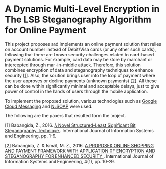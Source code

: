# A Dynamic Multi-Level Encryption in The LSB Steganography Algorithm for Online Payment

This project proposes and implements an online payment solution that relies on account number instead of Debit/Visa cards (or any other such cards), following that there are known security challenges related to card-based payment solutions. For example, card data may be store by marchant or intercepted through man-in-middle attack. Therefore, this solution combines encryption of data and steganography techniques to enhance security [<a href="https://github.com/babangidazachariah/Dynamic-Multi-Level-Encryption-in-The-LSB-Steganography-Algorithm-for-Online-Payment/blob/main/A_Novel_Structured_Least_Significant_Bit.pdf">1</a>]. Also, the solution brings user into the loop of payment where the user approves or decline payments (unknown payments) [<a href="https://github.com/babangidazachariah/Dynamic-Multi-Level-Encryption-in-The-LSB-Steganography-Algorithm-for-Online-Payment/blob/main/Ismail_BabangidaZachariah.pdf">2</a>]. All these can be done within significantly minimal and acceptable delays, just to give power of control in the hands of users through the mobile application.

To implement the proposed solution, various technologies such as <a href="https://firebase.google.com/docs/cloud-messaging">Google Cloud Messaging</a> and <a href="https://github.com/contributte/nusoap">NuSOAP</a> were used.

The following are the papers that resulted form the project.

[1] Babangida, Z., 2016. <a href="https://github.com/babangidazachariah/Dynamic-Multi-Level-Encryption-in-The-LSB-Steganography-Algorithm-for-Online-Payment/blob/main/A_Novel_Structured_Least_Significant_Bit.pdf"> A Novel Structured-Least Significant Bit Steganography Technique </a>. International Journal of Information Systems and Engineering, pp. 1-9.


[2] Babangida, Z. & Ismail, M. Z., 2016. <a href="https://github.com/babangidazachariah/Dynamic-Multi-Level-Encryption-in-The-LSB-Steganography-Algorithm-for-Online-Payment/blob/main/Ismail_BabangidaZachariah.pdf"> A PROPOSED ONLINE SHOPPING AND PAYMENT FRAMEWORK WITH APPLICATION OF ENCRYPTION AND STEGANOGRAPHY FOR ENHANCED SECURITY </a>. International Journal of Information Systems and Engineering, 4(1), pp. 10-29.
